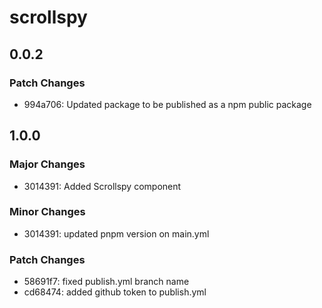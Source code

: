 # scrollspy

## 0.0.2

### Patch Changes

- 994a706: Updated package to be published as a npm public package

## 1.0.0

### Major Changes

- 3014391: Added Scrollspy component

### Minor Changes

- 3014391: updated pnpm version on main.yml

### Patch Changes

- 58691f7: fixed publish.yml branch name
- cd68474: added github token to publish.yml
